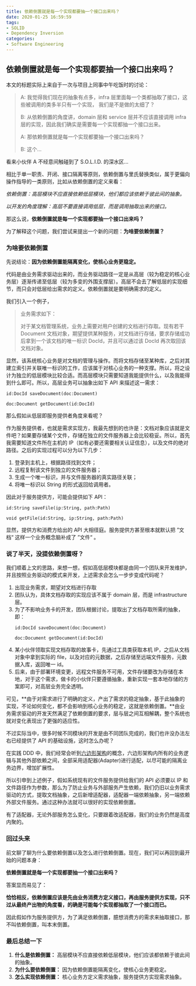 ```yaml
---
title: 依赖倒置就是每一个实现都要抽一个接口出来吗？
date: 2020-01-25 16:59:59
tags: 
- SOLID
- Dependency Inversion
categories:
- Software Engineering
---
```


## 依赖倒置就是每一个实现都要抽一个接口出来吗？
本文的标题实际上来自于一次与项目上同事中午吃饭时的讨论：

>  A: 我觉得我们现在的抽象有点多，infra 层里面每一个类都抽取了接口，这些被调用的类多半只有一个实现， 我们是不是做的太细了？
>  
>  B: 从依赖倒置的角度讲，domain 层和 service 层并不应该直接调用 infra 层的实现，因此我们确实是需要每一个实现都抽一个接口出来。
>  
>  A: 那依赖倒置就是每一个实现都要抽一个接口出来吗？
> 
>  B: 这个...

看来小伙伴 A 不经意间触碰到了 S.O.L.I.D. 的深水区...

相比于单一职责、开闭、接口隔离等原则，依赖倒置与里氏替换类似，属于更偏向操作指导的一类原则，比如从依赖倒置的定义来看：

*依赖倒置：高层模块不应直接依赖低层模块，他们都应该依赖于彼此间的抽象。*

*以开发的角度理解：高层不要直接调用低层，而是调用抽取出来的接口。*

那这么说，**依赖倒置就是每一个实现都要抽一个接口出来吗？**

为了解释这个问题，我们尝试来提出一个新的问题：**为啥要依赖倒置？**

<!-- more -->

### 为啥要依赖倒置

先说结论：**因为依赖倒置能隔离变化，使核心业务更稳定。**

代码是由业务需求驱动出来的，而业务驱动路径一定是从高层（较为稳定的核心业务层）逐渐传递至低层（较为多变的外围支撑层）。高层不会去了解低层的实现细节，而只会对低层给出需求的定义。依赖倒置就是要明确需求的定义。

我们引入一个例子，
> 业务需求如下：
>
> 对于某文档管理系统，业务上需要对用户创建的文档进行存取。现有若干 Document 文档对象，期望提供某种服务，对文档进行存储，要求存储成功后拿到一个该文档的唯一标识 DocId，并且可以通过该 DocId 再次取回该文档对象。

显然，该系统核心业务是对文档的管理与操作。而将文档存储至某种库，之后对其建立索引并关联唯一标识的工作，应该属于对核心业务的一种支撑。所以，将之设计为独立的低层模块比较合适。而高层模块只需要知道我能提供什么，以及我能得到什么即可。所以，高层业务可以抽象出如下 API 来描述这一需求：
```
id:DocId saveDocument(doc:Document)

doc:Document getDocument(id:DocId)
```

那么假如从低层即服务提供者角度来看呢？

作为服务提供者，也就是需求实现方，我最先想到的也许是：文档对象应该就是文件吧？如果要存储某个文件，存储在独立的文件服务器上会比较稳妥。所以，首先我需要知道文件所在主机的 IP（如有必要还需要相关认证信息），以及文件的绝对路径。之后的实现过程可以分为以下几步：

1. 登录到主机上，根据路径找到文件；
2. 远程复制该文件到独立的文件服务器；
3. 生成一个唯一标识，并与文件服务器的真实路径关联；
4. 将唯一标识以 String 的形式返回给调用者。

因此对于服务提供方，可能会提供如下 API：

```
id:String saveFile(ip:String, path:Path)

void getFile(id:String, ip:String, path:Path)
```

显然，提供方和消费方给出的 API 大相径庭。服务提供方甚至根本就默认把 ”文档“ 这样一个业务概念脑补成了 ”文件“ 。

### 说了半天，没提依赖倒置呀？
我们顺着上文的思路，来想一想，假如高低层模块都是由同一个团队来开发维护，并且按照业务驱动的模式来开发，上述需求会怎么一步步变成代码呢？

1. 出现业务需求，期望对文档进行存取
2. 团队认为，具体文档存取的实现应该不属于 domain 层，而是 infrastructure 层。
3. 为了不影响业务卡的开发，团队根据讨论，提取出了文档存取所需的抽象，即：
    ```
    id:DocId saveDocument(doc:Document)

    doc:Document getDocument(id:DocId)
    ```
4. 某小伙伴领取实现文档存取的故事卡，先通过工具类获取本机 IP，之后从文档对象中拿到实际的 file，以及对应的元数据，之后存储至远端文件服务，元数据入库，返回唯一 id。
5. 后来，由于部署环境变更，远程文件服务不可用，文件存储要改为存储在本地，对于这个需求，做卡的小伙伴只要遵循抽象，重新实现一套本地存储的方案即可，对高层业务完全透明。

可见，**由于对需求进行了明确的定义，产出了需求的稳定抽象，基于此抽象的实现，不论如何变化，都不会影响到核心业务的稳定，这就是依赖倒置。**由业务需求驱动的开发天然满足了依赖倒置的要求，层与层之间互相解耦，整个系统也就对变化表现出了更强的适应性。

不过实际当中，很多时候不同模块的开发是由不同团队完成的，我们也许没办法左右已经提供了 API 的基础设施，这时怎么办呢？

在实践 DDD 中，我们经常会听到[六边形架构](https://insights.thoughtworks.cn/from-sandwich-to-hexagon/)的概念，六边形架构内所有的业务逻辑与其他外部依赖之间，全部采用适配器(Adapter)进行适配，以尽可能的隔离业务边界，增加扩展性。

所以引申到上述例子，假如系统现有的文件服务提供给我们的 API 必须要以 IP 和文件路径作为参数，那么为了防止业务与外部服务产生依赖，我们仍旧以业务需求驱动的方式，提取文档抽象，之后新增适配器，适配器一端依赖抽象，另一端依赖外部文件服务。通过这种办法就可以很好的实现依赖倒置。

有了适配器，无论外部服务怎么变化，只要跟着改适配器，我们的业务仍然是高度内聚的。

### 回过头来
前文聊了聊为什么要依赖倒置以及怎么进行依赖倒置。现在，我们可以再回到最开始的问题本身：

**依赖倒置就是每一个实现都要抽一个接口出来吗？**

答案显而易见了：

**恰恰相反，依赖倒置应该是先由业务消费方定义接口，再由服务提供方实现，只不过从最终产出物的角度看，的确是可能每个实现都抽取了一个接口而已。**

因此假如作为服务提供方，为了满足依赖倒置，臆想消费方的需求来抽取接口，那不叫依赖倒置，叫本末倒置。

### 最后总结一下
1. **什么是依赖倒置：** 高层模块不应直接依赖低层模块，他们应该都依赖于彼此间的抽象。
2. **为什么要依赖倒置：** 因为依赖倒置能隔离变化，使核心业务更稳定。
3. **怎么实现依赖倒置：** 核心业务方定义需求抽象，服务提供方实现需求抽象。
